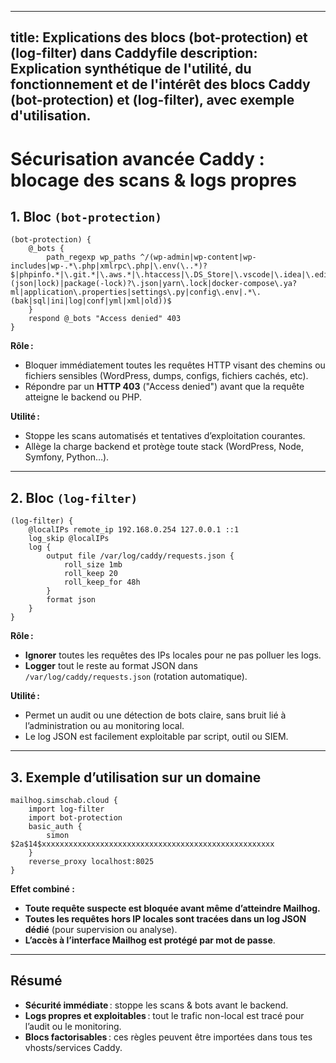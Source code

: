 
---
title: Explications des blocs (bot-protection) et (log-filter) dans Caddyfile
description: Explication synthétique de l'utilité, du fonctionnement et de l'intérêt des blocs Caddy (bot-protection) et (log-filter), avec exemple d'utilisation.
---

# Sécurisation avancée Caddy : blocage des scans & logs propres

## 1. Bloc `(bot-protection)`

```caddyfile
(bot-protection) {
	@_bots {
		path_regexp wp_paths ^/(wp-admin|wp-content|wp-includes|wp-.*\.php|xmlrpc\.php|\.env(\..*)?$|phpinfo.*|\.git.*|\.aws.*|\.htaccess|\.DS_Store|\.vscode|\.idea|\.editorconfig|composer\.(json|lock)|package(-lock)?\.json|yarn\.lock|docker-compose\.ya?ml|application\.properties|settings\.py|config\.env|.*\.(bak|sql|ini|log|conf|yml|xml|old))$
	}
	respond @_bots "Access denied" 403
}
```

**Rôle :**  
- Bloquer immédiatement toutes les requêtes HTTP visant des chemins ou fichiers sensibles (WordPress, dumps, configs, fichiers cachés, etc).
- Répondre par un **HTTP 403** ("Access denied") avant que la requête atteigne le backend ou PHP.

**Utilité :**  
- Stoppe les scans automatisés et tentatives d’exploitation courantes.
- Allège la charge backend et protège toute stack (WordPress, Node, Symfony, Python…).

---

## 2. Bloc `(log-filter)`

```caddyfile
(log-filter) {
	@localIPs remote_ip 192.168.0.254 127.0.0.1 ::1
	log_skip @localIPs
	log {
		output file /var/log/caddy/requests.json {
			roll_size 1mb
			roll_keep 20
			roll_keep_for 48h
		}
		format json
	}
}
```

**Rôle :**  
- **Ignorer** toutes les requêtes des IPs locales pour ne pas polluer les logs.
- **Logger** tout le reste au format JSON dans `/var/log/caddy/requests.json` (rotation automatique).

**Utilité :**  
- Permet un audit ou une détection de bots claire, sans bruit lié à l’administration ou au monitoring local.
- Le log JSON est facilement exploitable par script, outil ou SIEM.

---

## 3. Exemple d’utilisation sur un domaine

```caddyfile
mailhog.simschab.cloud {
	import log-filter
	import bot-protection
	basic_auth {
		simon $2a$14$xxxxxxxxxxxxxxxxxxxxxxxxxxxxxxxxxxxxxxxxxxxxxxxxxxxx
	}
	reverse_proxy localhost:8025
}
```

**Effet combiné :**  
- **Toute requête suspecte est bloquée avant même d’atteindre Mailhog.**
- **Toutes les requêtes hors IP locales sont tracées dans un log JSON dédié** (pour supervision ou analyse).
- **L’accès à l’interface Mailhog est protégé par mot de passe**.

---

## Résumé

- **Sécurité immédiate** : stoppe les scans & bots avant le backend.
- **Logs propres et exploitables** : tout le trafic non-local est tracé pour l’audit ou le monitoring.
- **Blocs factorisables** : ces règles peuvent être importées dans tous tes vhosts/services Caddy.

